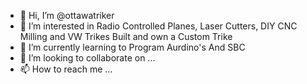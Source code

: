 - 👋 Hi, I’m @ottawatriker
- 👀 I’m interested in Radio Controlled Planes, Laser Cutters, DIY CNC Milling and VW Trikes
Built and own a Custom Trike
- 🌱 I’m currently learning to Program Aurdino's And SBC
- 💞️ I’m looking to collaborate on ...
- 📫 How to reach me ...

<!---
ottawatriker/ottawatriker is a ✨ special ✨ repository because its `README.md` (this file) appears on your GitHub profile.
You can click the Preview link to take a look at your changes.
--->
